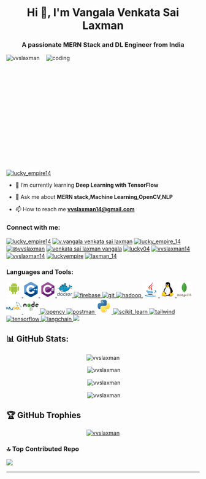 
<h1 align="center">Hi 👋, I'm Vangala Venkata Sai Laxman</h1>
<h3 align="center">A passionate MERN Stack and DL Engineer from India</h3>
<img align="right" alt="coding" width="400" height="300" src="https://media.licdn.com/dms/image/v2/D4D12AQH2zQ0dNvmntQ/article-cover_image-shrink_600_2000/article-cover_image-shrink_600_2000/0/1715952999841?e=2147483647&v=beta&t=Ffqv27FncRT1oBsuNQqA393jBjRq3JOsUh0zsbhE8Is"  />
<p align="left"> <img src="https://komarev.com/ghpvc/?username=vvslaxman&label=Profile%20views&color=0e75b6&style=flat" alt="vvslaxman" /> </p>

<p align="left"> <a href="https://twitter.com/lucky_empire14" target="blank"><img src="https://img.shields.io/twitter/follow/lucky_empire14?logo=twitter&style=for-the-badge" alt="lucky_empire14" /></a> </p>

- 🌱 I’m currently learning **Deep Learning with TensorFlow**

- 💬 Ask me about **MERN stack,Machine Learning,OpenCV,NLP**

- 📫 How to reach me **vvslaxman14@gmail.com**

<h3 align="left">Connect with me:</h3>
<p align="left">

<a href="https://twitter.com/lucky_empire14" target="blank"><img align="center" src="https://raw.githubusercontent.com/rahuldkjain/github-profile-readme-generator/master/src/images/icons/Social/twitter.svg" alt="lucky_empire14" height="30" width="40" /></a>
<a href="https://www.linkedin.com/in/v-venkata-sai-laxman-68b8b5263/" target="blank"><img align="center" src="https://raw.githubusercontent.com/rahuldkjain/github-profile-readme-generator/master/src/images/icons/Social/linked-in-alt.svg" alt="v.vangala venkata sai laxman" height="30" width="40" /></a>
<a href="https://instagram.com/lucky_empire_14" target="blank"><img align="center" src="https://raw.githubusercontent.com/rahuldkjain/github-profile-readme-generator/master/src/images/icons/Social/instagram.svg" alt="lucky_empire_14" height="30" width="40" /></a>
<a href="https://medium.com/@vvslaxman" target="blank"><img align="center" src="https://raw.githubusercontent.com/rahuldkjain/github-profile-readme-generator/master/src/images/icons/Social/medium.svg" alt="@vvslaxman" height="30" width="40" /></a>
<a href="https://www.facebook.com/venkatasailaxman.vangala/" target="blank"><img align="center" src="https://raw.githubusercontent.com/rahuldkjain/github-profile-readme-generator/master/src/images/icons/Social/facebook.svg" alt="venkata sai laxman vangala" height="30" width="40" /></a>
<a href="https://www.codechef.com/users/lucky04" target="blank"><img align="center" src="https://cdn.jsdelivr.net/npm/simple-icons@3.1.0/icons/codechef.svg" alt="lucky04" height="30" width="40" /></a>
<a href="https://www.hackerrank.com/vvslaxman14" target="blank"><img align="center" src="https://raw.githubusercontent.com/rahuldkjain/github-profile-readme-generator/master/src/images/icons/Social/hackerrank.svg" alt="vvslaxman14" height="30" width="40" /></a>
<a href="https://codeforces.com/profile/vvslaxman14" target="blank"><img align="center" src="https://raw.githubusercontent.com/rahuldkjain/github-profile-readme-generator/master/src/images/icons/Social/codeforces.svg" alt="vvslaxman14" height="30" width="40" /></a>
<a href="https://www.leetcode.com/luckyempire" target="blank"><img align="center" src="https://raw.githubusercontent.com/rahuldkjain/github-profile-readme-generator/master/src/images/icons/Social/leet-code.svg" alt="luckyempire" height="30" width="40" /></a>
<a href="https://codepen.io/laxman_14" target="blank"><img align="center" src="https://raw.githubusercontent.com/rahuldkjain/github-profile-readme-generator/master/src/images/icons/Social/codepen.svg" alt="laxman_14" height="30" width="40" /></a>
</p>

<h3 align="left">Languages and Tools:</h3>
<p align="left"> <a href="https://developer.android.com" target="_blank" rel="noreferrer"> <img src="https://raw.githubusercontent.com/devicons/devicon/master/icons/android/android-original-wordmark.svg" alt="android" width="40" height="40"/> </a> <a href="https://www.w3schools.com/cpp/" target="_blank" rel="noreferrer"> <img src="https://raw.githubusercontent.com/devicons/devicon/master/icons/cplusplus/cplusplus-original.svg" alt="cplusplus" width="40" height="40"/> </a> <a href="https://www.w3schools.com/cs/" target="_blank" rel="noreferrer"> <img src="https://raw.githubusercontent.com/devicons/devicon/master/icons/csharp/csharp-original.svg" alt="csharp" width="40" height="40"/> </a><a href="https://www.docker.com/" target="_blank" rel="noreferrer"> <img src="https://raw.githubusercontent.com/devicons/devicon/master/icons/docker/docker-original-wordmark.svg" alt="docker" width="40" height="40"/> </a> </a> <a href="https://firebase.google.com/" target="_blank" rel="noreferrer"> <img src="https://www.vectorlogo.zone/logos/firebase/firebase-icon.svg" alt="firebase" width="40" height="40"/> </a> <a href="https://git-scm.com/" target="_blank" rel="noreferrer"> <img src="https://www.vectorlogo.zone/logos/git-scm/git-scm-icon.svg" alt="git" width="40" height="40"/> </a> <a href="https://hadoop.apache.org/" target="_blank" rel="noreferrer"> <img src="https://www.vectorlogo.zone/logos/apache_hadoop/apache_hadoop-icon.svg" alt="hadoop" width="40" height="40"/> </a> </a> <a href="https://www.java.com" target="_blank" rel="noreferrer"> <img src="https://raw.githubusercontent.com/devicons/devicon/master/icons/java/java-original.svg" alt="java" width="40" height="40"/> </a>  <a href="https://www.linux.org/" target="_blank" rel="noreferrer"> <img src="https://raw.githubusercontent.com/devicons/devicon/master/icons/linux/linux-original.svg" alt="linux" width="40" height="40"/> </a><a href="https://www.mongodb.com/" target="_blank" rel="noreferrer"> <img src="https://raw.githubusercontent.com/devicons/devicon/master/icons/mongodb/mongodb-original-wordmark.svg" alt="mongodb" width="40" height="40"/> </a> <a href="https://www.mysql.com/" target="_blank" rel="noreferrer"> <img src="https://raw.githubusercontent.com/devicons/devicon/master/icons/mysql/mysql-original-wordmark.svg" alt="mysql" width="40" height="40"/> </a> <a href="https://nodejs.org" target="_blank" rel="noreferrer"> <img src="https://raw.githubusercontent.com/devicons/devicon/master/icons/nodejs/nodejs-original-wordmark.svg" alt="nodejs" width="40" height="40"/> </a> <a href="https://opencv.org/" target="_blank" rel="noreferrer"> <img src="https://www.vectorlogo.zone/logos/opencv/opencv-icon.svg" alt="opencv" width="40" height="40"/> </a>  <a href="https://postman.com" target="_blank" rel="noreferrer"> <img src="https://www.vectorlogo.zone/logos/getpostman/getpostman-icon.svg" alt="postman" width="40" height="40"/> </a> <a href="https://www.python.org" target="_blank" rel="noreferrer"> <img src="https://raw.githubusercontent.com/devicons/devicon/master/icons/python/python-original.svg" alt="python" width="40" height="40"/> </a> <a href="https://scikit-learn.org/" target="_blank" rel="noreferrer"> <img src="https://upload.wikimedia.org/wikipedia/commons/0/05/Scikit_learn_logo_small.svg" alt="scikit_learn" width="40" height="40"/> </a> <a href="https://tailwindcss.com/" target="_blank" rel="noreferrer"> <img src="https://www.vectorlogo.zone/logos/tailwindcss/tailwindcss-icon.svg" alt="tailwind" width="40" height="40"/> </a> <a href="https://www.tensorflow.org" target="_blank" rel="noreferrer"> <img src="https://www.vectorlogo.zone/logos/tensorflow/tensorflow-icon.svg" alt="tensorflow" width="40" height="40"/> </a>
 <a href="https://www.langchain.com/" target="_blank" rel="noreferrer"> <img src="https://github.com/user-attachments/assets/626c2e06-861c-4d6b-9838-3398632917e9" alt="langchain" width="40" height="40"/> </a>
<a href="https://skillicons.dev">
    <img src="https://skillicons.dev/icons?i=go,supabase,threejs" />
  </a> </p>

## 📊 GitHub Stats:
<div>
<p align="center"><img align="center" src="https://github-readme-stats.vercel.app/api/top-langs?username=Vvslaxman&show_icons=true&locale=en&layout=compact" alt="vvslaxman" /></p>
<p align='center'>&nbsp;<img align="center" src="https://github-readme-streak-stats.herokuapp.com/?user=Vvslaxman&theme=default&hide_border=false" alt="vvslaxman" /><br/>
<p align="center">&nbsp;<img align="center" src="https://github-readme-stats.vercel.app/api?username=Vvslaxman&show_icons=true&locale=en" alt="vvslaxman" /></p>
<p align="center">&nbsp;<img align="center" src="https://github.com/Vvslaxman/Vvslaxman/blob/output/github-contribution-grid-snake.gif" alt="vvslaxman" /></p>

## 🏆 GitHub Trophies
<p align="center"> <a href="https://github.com/Vvslaxman/github-profile-trophy"><img src="https://github-profile-trophy.vercel.app/?username=Vvslaxman&row=2&column=3&margin-w=15&margin-h=15" alt="vvslaxman" /></a> </p>

### 🔝 Top Contributed Repo
![](https://github-contributor-stats.vercel.app/api?username=Vvslaxman&limit=5&theme=dark&combine_all_yearly_contributions=true)

---

<!-- Proudly created with GPRM ( https://gprm.itsvg.in ) -->


</div>
